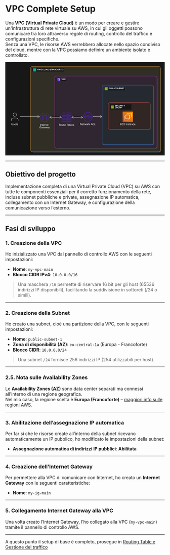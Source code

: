 # VPC Complete Setup

Una **VPC (Virtual Private Cloud)** è un modo per creare e gestire un'infrastruttura di rete virtuale su AWS, in cui gli oggetti possono comunicare tra loro attraverso regole di routing, controllo del traffico e configurazioni specifiche.  
Senza una VPC, le risorse AWS verrebbero allocate nello spazio condiviso del cloud, mentre con la VPC possiamo definire un ambiente isolato e controllato.

![VPC Diagram](diagramma-progetto.png)

---

## Obiettivo del progetto

Implementazione completa di una Virtual Private Cloud (VPC) su AWS con tutte le componenti essenziali per il corretto funzionamento della rete, incluse subnet pubbliche e private, assegnazione IP automatica, collegamento con un Internet Gateway, e configurazione della comunicazione verso l’esterno.

---

## Fasi di sviluppo

### 1. Creazione della VPC

Ho inizializzato una VPC dal pannello di controllo AWS con le seguenti impostazioni:

- **Nome**: `my-vpc-main`
- **Blocco CIDR IPv4**: `10.0.0.0/16`

> Una maschera `/16` permette di riservare 16 bit per gli host (65536 indirizzi IP disponibili), facilitando la suddivisione in sottoreti (/24 o simili).

---

### 2. Creazione della Subnet

Ho creato una subnet, cioè una partizione della VPC, con le seguenti impostazioni:

- **Nome**: `public-subnet-1`
- **Zona di disponibilità (AZ)**: `eu-central-1a` (Europa - Francoforte)
- **Blocco CIDR**: `10.0.0.0/24`

> Una subnet `/24` fornisce 256 indirizzi IP (254 utilizzabili per host).

---

### 2.5. Nota sulle Availability Zones

Le **Availability Zones (AZ)** sono data center separati ma connessi all'interno di una regione geografica.  
Nel mio caso, la regione scelta è **Europa (Francoforte)** – [maggiori info sulle regioni AWS](https://aws.amazon.com/it/about-aws/global-infrastructure/regions_az/).

---

### 3. Abilitazione dell’assegnazione IP automatica

Per far sì che le risorse create all’interno della subnet ricevano automaticamente un IP pubblico, ho modificato le impostazioni della subnet:

- **Assegnazione automatica di indirizzi IP pubblici**: **Abilitata**

---

### 4. Creazione dell’Internet Gateway

Per permettere alla VPC di comunicare con Internet, ho creato un **Internet Gateway** con le seguenti caratteristiche:

- **Nome**: `my-ig-main`

---

### 5. Collegamento Internet Gateway alla VPC

Una volta creato l’Internet Gateway, l’ho collegato alla VPC (`my-vpc-main`) tramite il pannello di controllo AWS.

---

A questo punto il setup di base è completo, prosegue in [Routing Table e Gestione del traffico](PART1.md)
